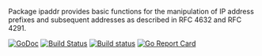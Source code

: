 Package ipaddr provides basic functions for the manipulation of IP address prefixes and subsequent addresses as described in RFC 4632 and RFC 4291.

[![GoDoc](https://godoc.org/github.com/mikioh/ipaddr?status.png)](https://godoc.org/github.com/mikioh/ipaddr)
[![Build Status](https://travis-ci.org/mikioh/ipaddr.svg?branch=master)](https://travis-ci.org/mikioh/ipaddr)
[![Build status](https://ci.appveyor.com/api/projects/status/euop45j45ble7yh8?svg=true)](https://ci.appveyor.com/project/mikioh/ipaddr)
[![Go Report Card](https://goreportcard.com/badge/github.com/mikioh/ipaddr)](https://goreportcard.com/report/github.com/mikioh/ipaddr)

